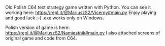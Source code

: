 Old Polish C64 text strategy game written with Python. You can see it working here: https://repl.it/@MariuszS2/Viceroy#main.py 
Enjoy playing and good luck ;-)
.exe works only on Windows.

Polish version of game is here: https://repl.it/@MariuszS2/Namiestnik#main.py
I also attached screens of original game and code from C64.
